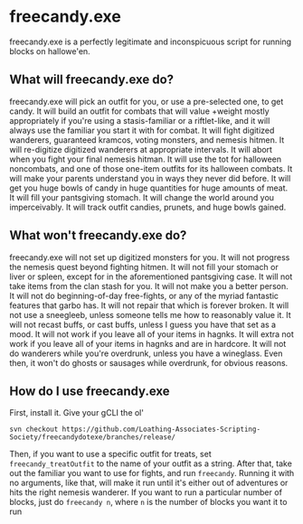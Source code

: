 # freecandy.exe
freecandy.exe is a perfectly legitimate and inconspicuous script for running blocks on hallowe'en.

## What will freecandy.exe do?
freecandy.exe will pick an outfit for you, or use a pre-selected one, to get candy. It will build an outfit for combats that will value +weight mostly appropriately if you're using a stasis-familiar or a riftlet-like, and it will always use the familiar you start it with for combat. It will fight digitized wanderers, guaranteed kramcos, voting monsters, and nemesis hitmen. It will re-digitize digitized wanderers at appropriate intervals. It will abort when you fight your final nemesis hitman. It will use the tot for halloween noncombats, and one of those one-item outfits for its halloween combats. It will make your parents understand you in ways they never did before. It will get you huge bowls of candy in huge quantities for huge amounts of meat. It will fill your pantsgiving stomach. It will change the world around you imperceivably. It will track outfit candies, prunets, and huge bowls gained.

## What won't freecandy.exe do?
freecandy.exe will not set up digitized monsters for you. It will not progress the nemesis quest beyond fighting hitmen. It will not fill your stomach or liver or spleen, except for in the aforementioned pantsgiving case. It will not take items from the clan stash for you. It will not make you a better person. It will not do beginning-of-day free-fights, or any of the myriad fantastic features that garbo has. It will not repair that which is forever broken. It will not use a sneegleeb, unless someone tells me how to reasonably value it. It will not recast buffs, or cast buffs, unless I guess you have that set as a mood. It will not work if you leave all of your items in hagnks. It will extra not work if you leave all of your items in hagnks and are in hardcore. It will not do wanderers while you're overdrunk, unless you have a wineglass. Even then, it won't do ghosts or sausages while overdrunk, for obvious reasons.

## How do I use freecandy.exe
First, install it. Give your gCLI the ol' 
```
svn checkout https://github.com/Loathing-Associates-Scripting-Society/freecandydotexe/branches/release/
```
Then, if you want to use a specific outfit for treats, set `freecandy_treatOutfit` to the name of your outfit as a string. After that, take out the familiar you want to use for fights, and run `freecandy`. Running it with no arguments, like that, will make it run until it's either out of adventures or hits the right nemesis wanderer. If you want to run a particular number of blocks, just do `freecandy n`, where `n` is the number of blocks you want it to run
